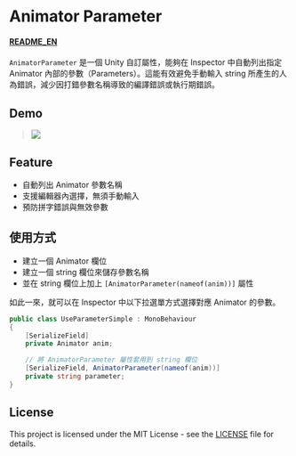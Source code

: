 # Animator Parameter 
#### [README_EN](https://github.com/Cyi0310/Animator-Parameter/blob/main/README.md)

`AnimatorParameter` 是一個 Unity 自訂屬性，能夠在 Inspector 中自動列出指定 Animator 內部的參數（Parameters）。這能有效避免手動輸入 string 所產生的人為錯誤，減少因打錯參數名稱導致的編譯錯誤或執行期錯誤。

## Demo
> ![](https://github.com/user-attachments/assets/cff8a344-2218-4361-ad31-a73f6cea1345)

## Feature
- 自動列出 Animator 參數名稱
- 支援編輯器內選擇，無須手動輸入
- 預防拼字錯誤與無效參數

## 使用方式
- 建立一個 Animator 欄位
- 建立一個 string 欄位來儲存參數名稱
- 並在 string 欄位上加上 `[AnimatorParameter(nameof(anim))]` 屬性

如此一來，就可以在 Inspector 中以下拉選單方式選擇對應 Animator 的參數。

``` C#
public class UseParameterSimple : MonoBehaviour
{
    [SerializeField]
    private Animator anim;

    // 將 AnimatorParameter 屬性套用到 string 欄位
    [SerializeField, AnimatorParameter(nameof(anim))]
    private string parameter;
}
```

## License

This project is licensed under the MIT License - see the [LICENSE](LICENSE) file for details.